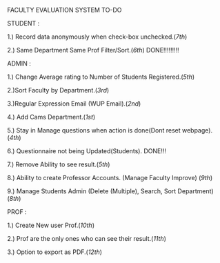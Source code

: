 FACULTY EVALUATION SYSTEM TO-DO

STUDENT :

1.) Record data anonymously when check-box unchecked.(*7th*)

2.) Same Department Same Prof Filter/Sort.(*6th*) DONE!!!!!!!!!



ADMIN :

1.) Change Average rating to Number of Students Registered.(*5th*)

2.)Sort Faculty by Department.(*3rd*)

3.)Regular Expression Email (WUP Email).(*2nd*)

4.) Add Cams Department.(*1st*)

5.) Stay in Manage questions when action is done(Dont reset webpage). (*4th*)

6.) Questionnaire not being Updated(Students). DONE!!!

7.) Remove Ability to see result.(*5th*)

8.) Ability to create Professor Accounts. (Manage Faculty Improve) (*9th*)

9.) Manage Students Admin (Delete (Multiple), Search, Sort Department) (*8th*)



PROF :

1.) Create New user Prof.(*10th*)

2.) Prof are the only ones who can see their result.(*11th*)

3.) Option to export as PDF.(*12th*)

